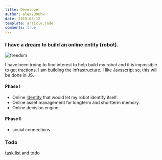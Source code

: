 ```yaml
---
title: Developer
author: alex2006hw
date: 2015-03-12
template: article.jade
comments: true
---
```


### I have a [dream](/articles/projects/buildrobot/brain) to build an online entity (robot).



![freedom](/images/freedom.jpg)

I have been trying to find interest to help build my robot and it is impossible to get tractions.  I am building the infrastructure.  I like Javsscript so, this will be done in JS.

#### Phase I
- Online [Identity](/articles/projects/buildrobot/brain/identity) that would let my robot identify itself.
- Online asset management for longterm and shortterm memory.
- Online decision engine.

#### Phase II
- social connections

### Todo
[task list](/articles/todo) and todo

